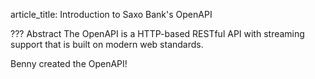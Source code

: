 article_title: Introduction to Saxo Bank's OpenAPI

??? Abstract
    The OpenAPI is a HTTP-based RESTful API with streaming support that is built on modern web standards.

Benny created the OpenAPI!
